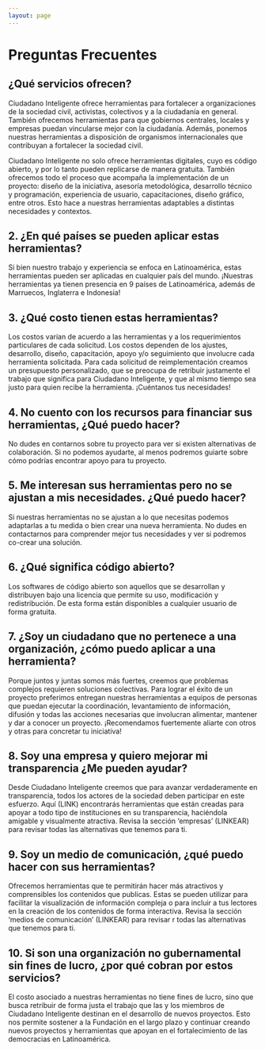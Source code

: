 ```yaml
---
layout: page
---
```

# <span class="span-white">Preguntas Frecuentes</span>

<h2><span class="span-white">¿Qué servicios ofrecen?</span></h2>
<span class="span-white">Ciudadano Inteligente ofrece herramientas para fortalecer a organizaciones de la sociedad civil, activistas, colectivos y a la ciudadanía en general. También  ofrecemos herramientas para que gobiernos centrales, locales y empresas puedan vincularse mejor con la ciudadanía. Además, ponemos nuestras herramientas a disposición de organismos internacionales que contribuyan a fortalecer la sociedad civil.</span>

<span class="span-white">Ciudadano Inteligente no solo ofrece herramientas digitales, cuyo es código abierto, y por lo tanto pueden replicarse de manera gratuita. También ofrecemos todo el proceso que acompaña la implementación de un proyecto: diseño de la iniciativa, asesoría metodológica, desarrollo técnico y programación, experiencia de usuario, capacitaciones, diseño gráfico, entre otros. Esto hace a nuestras herramientas adaptables a distintas necesidades y contextos.</span>

## 2. ¿En qué países se pueden aplicar estas herramientas?

Si bien nuestro trabajo y experiencia se enfoca en Latinoamérica, estas herramientas pueden ser aplicadas en cualquier país del mundo. ¡Nuestras herramientas ya tienen presencia en 9 países de Latinoamérica, además de Marruecos, Inglaterra e Indonesia!

## 3. ¿Qué costo tienen estas herramientas?

Los costos varían de acuerdo a las herramientas y a los requerimientos particulares de cada solicitud. Los costos dependen de los ajustes, desarrollo, diseño, capacitación, apoyo y/o seguimiento que involucre cada herramienta solicitada. Para cada solicitud de reimplementación creamos un presupuesto personalizado, que se preocupa de retribuir justamente el trabajo que significa para Ciudadano Inteligente, y que al mismo tiempo sea justo para quien recibe la herramienta. ¡Cuéntanos tus necesidades!

## 4. No cuento con los recursos para financiar sus herramientas, ¿Qué puedo hacer?

No dudes en contarnos sobre tu proyecto para ver si existen alternativas de colaboración. Si no podemos ayudarte, al menos podremos guiarte sobre cómo podrías encontrar apoyo para tu proyecto.

## 5. Me interesan sus herramientas pero no se ajustan a mis necesidades. ¿Qué puedo hacer?

Si nuestras herramientas no se ajustan a lo que necesitas podemos adaptarlas a tu medida o bien crear una nueva herramienta. No dudes en contactarnos para comprender mejor tus necesidades y ver si podremos co-crear una solución.

## 6. ¿Qué significa código abierto?

Los softwares de código abierto son aquellos que se desarrollan y distribuyen bajo una licencia que permite su uso, modificación y redistribución. De esta forma están disponibles a cualquier usuario de forma gratuita.

## 7. ¿Soy un ciudadano que no pertenece a una organización, ¿cómo puedo aplicar a una herramienta?

Porque juntos y juntas somos más fuertes, creemos que problemas complejos requieren soluciones colectivas. Para lograr el éxito de un proyecto preferimos entregan nuestras herramientas a equipos de personas que puedan ejecutar la coordinación, levantamiento de información, difusión y todas las acciones necesarias que involucran alimentar, mantener y dar a conocer un proyecto. ¡Recomendamos fuertemente aliarte con otros y otras para concretar tu iniciativa!

## 8. Soy una empresa y quiero mejorar mi transparencia ¿Me pueden ayudar?

Desde Ciudadano Inteligente creemos que para avanzar verdaderamente en transparencia, todos los actores de la sociedad deben participar en este esfuerzo. Aquí (LINK) encontrarás herramientas que están creadas para apoyar a todo tipo de instituciones en su transparencia, haciéndola amigable y visualmente atractiva. Revisa la sección ‘empresas’ (LINKEAR) para revisar todas las alternativas que tenemos para ti.  

## 9. Soy un medio de comunicación, ¿qué puedo hacer con sus herramientas?

Ofrecemos herramientas que te permitirán hacer más atractivos y comprensibles los contenidos que publicas. Estas se pueden utilizar para facilitar la visualización de información compleja o para incluir a tus lectores en la creación de los contenidos de forma interactiva. Revisa la sección ‘medios de comunicación’ (LINKEAR) para revisar r todas las alternativas que tenemos para ti.  

## 10. Si son una organización no gubernamental  sin fines de lucro, ¿por qué cobran por estos servicios?

El costo asociado a nuestras herramientas no tiene fines de lucro, sino que busca retribuir de forma justa el trabajo que las y los miembros de Ciudadano Inteligente destinan en el desarrollo de nuevos proyectos. Esto nos permite sostener a la Fundación en el largo plazo y continuar creando nuevos proyectos y herramientas que apoyan en el fortalecimiento de las democracias en Latinoamérica.
